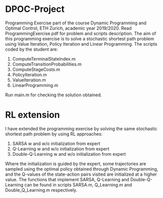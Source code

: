 # DPOC-Project
Programming Exercise part of the course Dynamic Programming and Optimal Control, ETH Zurich, academic year 2019/2020. Read ProgrammingExercise.pdf for problem and scripts description. The aim of this programming exercise is to solve a stochastic shortest path problem using Value Iteration, Policy Iteration and Linear Programming. The scripts coded by the student are:

1. ComputeTerminalStateIndex.m
2. ComputeTransitionProbabilities.m
3. ComputeStageCosts.m
4. PolicyIteration.m
5. ValueIteration.m
6. LinearProgramming.m

Run main.m for checking the solution obtained.

# RL extension
I have extended the programming exercise by solving the same stochastic shortest path problem by using RL approaches:

1. SARSA w and w/o initialization from expert
2. Q-Learning w and w/o initialization from expert
3. Double-Q-Learning w and w/o initialization from expert

Where the initialization is guided by the expert, some trajectories are sampled using the optimal policy obtained through Dynamic Programming, and the Q-values of the state-action pairs visited are initialized at a higher value. The functions that implement SARSA, Q-Learning and Double-Q-Learning can be found in scripts SARSA.m, Q_Learning.m and Double_Q_Learning.m respectively.
